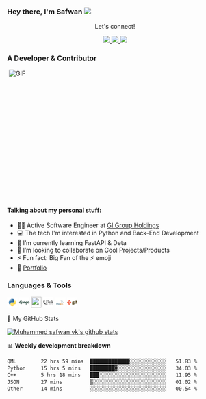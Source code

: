 ### Hey there, I'm  Safwan <img src="https://media.giphy.com/media/hvRJCLFzcasrR4ia7z/giphy.gif" width="25px">

<div align="center">
<p align="center">Let's connect!</p>
<a href="https://www.linkedin.com/in/safwan-vk/">
    <img src="https://img.shields.io/badge/linkedin-%230077B5.svg?&style=for-the-badge&logo=linkedin&logoColor=white" />
</a>

<a href="https://www.instagram.com/_safwanvk/">
    <img src="https://img.shields.io/badge/Instagram-E4405F?style=for-the-badge&logo=instagram&logoColor=white" />
</a>

<a href="https://twitter.com/_safwanvk/">
    <img src="https://img.shields.io/badge/Twitter-1DA1F2?style=for-the-badge&logo=twitter&logoColor=white" />
</a>
</div>

### A Developer & Contributor

<img align="right" alt="GIF" src="code.gif" width="500" height="320" />

#### Talking about my personal stuff:

- 🙋‍♂️ Active Software Engineer at [GI Group Holdings][dsccui]
- 💻 The tech I'm interested in Python and Back-End Development
- 🌱 I’m currently learning FastAPI & Deta
- 🕺️ I’m looking to collaborate on Cool Projects/Products
- ⚡ Fun fact: Big Fan of the :zap: emoji
- 📄 [Portfolio][profile]

### Languages & Tools

<code><img width=24px src="https://raw.githubusercontent.com/github/explore/80688e429a7d4ef2fca1e82350fe8e3517d3494d/topics/python/python.png"></code>
<code><img width=24px src="https://raw.githubusercontent.com/github/explore/80688e429a7d4ef2fca1e82350fe8e3517d3494d/topics/django/django.png"></code>
<code><img width=24px height="25" src="https://storage.googleapis.com/cw-p1w5jpim0sdhkccw8gr/media/blog-images/drf-logo2.png"></code>
<code><img width=24px height="25" src="https://raw.githubusercontent.com/github/explore/80688e429a7d4ef2fca1e82350fe8e3517d3494d/topics/flask/flask.png"></code>
<code><img width=24px src="https://raw.githubusercontent.com/github/explore/80688e429a7d4ef2fca1e82350fe8e3517d3494d/topics/mysql/mysql.png"></code>
<code><img width=24px src="https://raw.githubusercontent.com/github/explore/80688e429a7d4ef2fca1e82350fe8e3517d3494d/topics/git/git.png"></code>


📝 My GitHub Stats
<br>

[![Muhammed safwan vk's github stats](https://github-readme-stats.vercel.app/api?username=safwanvk&count_private=true&theme=gotham&showicons=true)](https://github.com/safwanvk/github-readme-stats)


📊 **Weekly development breakdown**
<!--START_SECTION:waka-->

```text
QML        22 hrs 59 mins  █████████████░░░░░░░░░░░░   51.83 %
Python     15 hrs 5 mins   ████████▓░░░░░░░░░░░░░░░░   34.03 %
C++        5 hrs 18 mins   ███░░░░░░░░░░░░░░░░░░░░░░   11.95 %
JSON       27 mins         ▒░░░░░░░░░░░░░░░░░░░░░░░░   01.02 %
Other      14 mins         ░░░░░░░░░░░░░░░░░░░░░░░░░   00.54 %
```

<!--END_SECTION:waka-->



[dsccui]: https://giholdingcorp.com/
[profile]: https://safwanvk.tech/
